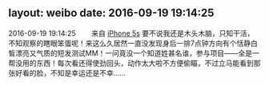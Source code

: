 layout: weibo
date: 2016-09-19 19:14:25
---
<meta name="referrer" content="no-referrer" />

2016-09-19 19:14:25  &nbsp;&nbsp;&nbsp;&nbsp;&nbsp;&nbsp; 来自 <a href="sinaweibo://customweibosource" rel="nofollow">iPhone 5s</a>
要不说我还是木头木脑，只知干活，不知观察的瞎眼笨蛋呢！来这么久居然一直没发现身后一排7点钟方向有个恬静白皙漂亮又气质的短发测试MM！一问竟没一个知道姓甚名谁，参与项目——全是一帮没用的东西！每次看还得使劲回头，动作太大啦不方便偷瞄，不过立马能看到那张好看的脸，不知是幸运还是不幸…… ​​​

